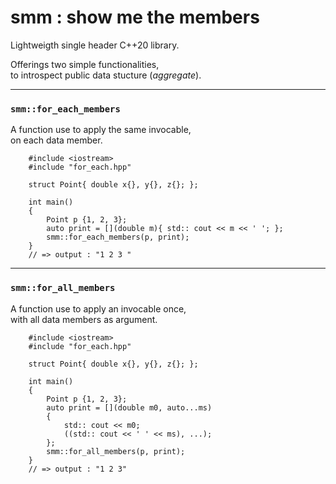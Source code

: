 # smm : show me the members

Lightweigth single header C++20 library.

Offerings two simple functionalities,  
to introspect public data stucture (*aggregate*). 

***

### `smm::for_each_members`     
A function use to apply the same invocable,  
on each data member.  

```
    #include <iostream>
    #include "for_each.hpp"
    
    struct Point{ double x{}, y{}, z{}; };
    
    int main()
    {
        Point p {1, 2, 3};
        auto print = [](double m){ std:: cout << m << ' '; };
        smm::for_each_members(p, print);
    }
    // => output : "1 2 3 "
```

***

###  `smm::for_all_members`     
A function use to apply an invocable once,  
with all data members as argument.  


```
    #include <iostream>
    #include "for_each.hpp"
    
    struct Point{ double x{}, y{}, z{}; };
    
    int main()
    {
        Point p {1, 2, 3};
        auto print = [](double m0, auto...ms)
        {
            std:: cout << m0;
            ((std:: cout << ' ' << ms), ...);
        };
        smm::for_all_members(p, print);
    }
    // => output : "1 2 3"
```

